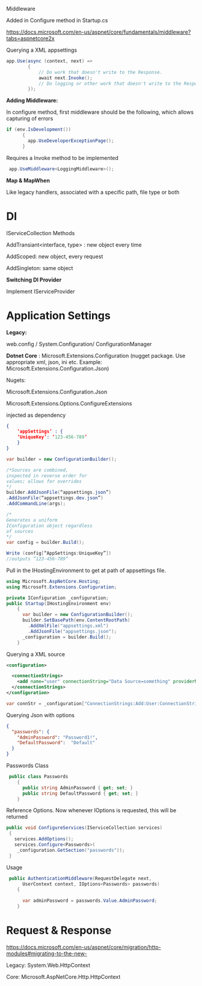 Middleware

Added in Configure method in Startup.cs

https://docs.microsoft.com/en-us/aspnet/core/fundamentals/middleware?tabs=aspnetcore2x

Querying a XML appsettings
```c#
app.Use(async (context, next) =>
        {
            // Do work that doesn't write to the Response.
            await next.Invoke();
            // Do logging or other work that doesn't write to the Response.
        });
```



**Adding Middleware:**

In configure method, first middleware should be the following, which allows capturing of errors

```c#
if (env.IsDevelopment())
      {
        app.UseDeveloperExceptionPage();
      }
```



Requires a Invoke method to be implemented 

```c#
 app.UseMiddleware<LoggingMiddleware>();
```

**Map & MapWhen**

Like legacy handlers, associated with a specific path, file type or both

# DI

IServiceCollection Methods

AddTransiant<interface, type> : new object every time

AddScoped: new object, every request

AddSingleton: same object

**Switching DI Provider**

Implement IServiceProvider

# Application Settings

**Legacy:** 

web.config / System.Configuration/ ConfigurationManager

**Dotnet Core** : Microsoft.Extensions.Configuration (nugget package. Use appropriate xml, json, ini etc. Example: Microsoft.Extensions.Configuration.Json)

Nugets:

Microsoft.Extensions.Configuration.Json

Microsoft.Extensions.Options.ConfigureExtensions

injected as dependency

```json
{
	‘appSettings’ : {
	‘UniqueKey’: ‘123-456-789’
	}
}
```



```c#
var builder = new ConfigurationBuilder();

/*Sources are combined,
inspected in reverse order for
values; allows for overrides
*/
builder.AddJsonFile(“appsettings.json”)
.AddJsonFile(“appsettings.dev.json”)
.AddCommandLine(args);

/*
Generates a uniform
IConfiguration object regardless
of sources
*/
var config = builder.Build();

Write (config[“AppSettings:UniqueKey”])
//outputs ”123-456-789”
```

Pull in the IHostingEnvironment to get at path of appsettings file.

```c#
using Microsoft.AspNetCore.Hosting;
using Microsoft.Extensions.Configuration;

private IConfiguration _configuration;
public Startup(IHostingEnvironment env)
    {
      var builder = new ConfigurationBuilder();
      builder.SetBasePath(env.ContentRootPath)
        .AddXmlFile("appsettings.xml")
        .AddJsonFile("appsettings.json");
      _configuration = builder.Build();
    }
```
Querying a XML source

```xml
<configuration>

  <connectionStrings>
    <add name="user" connectionString="Data Source=something" providerName="System.Data.SqlClient"/>
  </connectionStrings>
</configuration>
```



```c#
var connStr = _configuration["ConnectionStrings:Add:User:ConnectionString"]
```

Querying Json with options

```json
{
  "passwords": {
    "AdminPassword": "Password1!",
    "DefaultPassword":  "Default" 
  }
}
```

Passwords Class

```c#
 public class Passwords
    {
      public string AdminPassword { get; set; }
      public string DefaultPassword { get; set; }
    }
```



Reference Options. Now whenever IOptions<Passwords> is requested, this will be returned

```c#
public void ConfigureServices(IServiceCollection services)
 {
   services.AddOptions();
   services.Configure<Passwords>(
    _configuration.GetSection("passwords"));
 }
```

Usage

```c#
 public AuthenticationMiddleware(RequestDelegate next,
      UserContext context, IOptions<Passwords> passwords)
    {
      
      var adminPassword = passwords.Value.AdminPassword;
    }
```



# Request & Response

https://docs.microsoft.com/en-us/aspnet/core/migration/http-modules#migrating-to-the-new-

Legacy: System.Web.HttpContext

Core: Microsoft.AspNetCore.Http.HttpContext